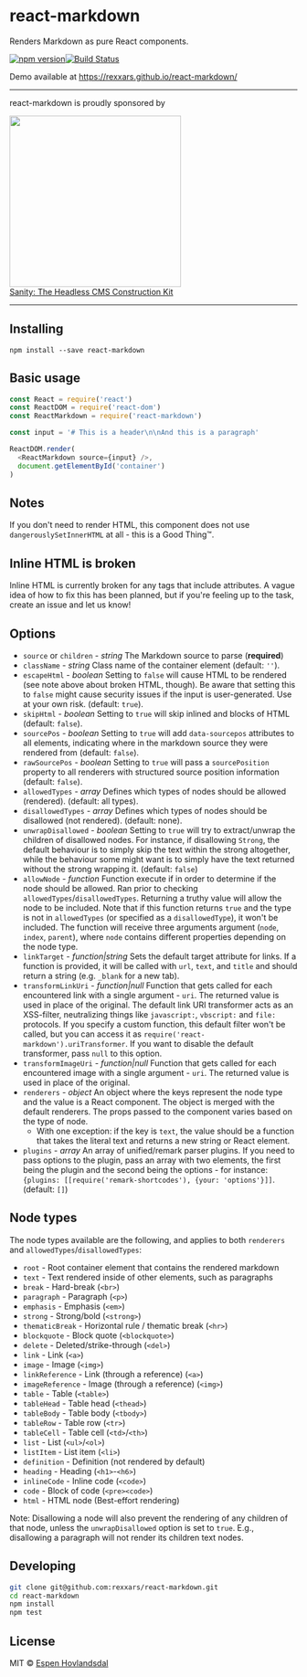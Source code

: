 # react-markdown

Renders Markdown as pure React components.

[![npm version](https://img.shields.io/npm/v/react-markdown.svg?style=flat-square)](http://browsenpm.org/package/react-markdown)[![Build Status](https://img.shields.io/travis/rexxars/react-markdown/master.svg?style=flat-square)](https://travis-ci.org/rexxars/react-markdown)

Demo available at https://rexxars.github.io/react-markdown/

---

react-markdown is proudly sponsored by

<a href="https://www.sanity.io/?utm_source=GitHub&utm_campaign=react-markdown" rel="nofollow" target="_blank">
  <img src="https://www.sanity.io/static/images/logo_red.svg?v=2" width="300"><br />
  Sanity: The Headless CMS Construction Kit
</a>

---

## Installing

```
npm install --save react-markdown
```

## Basic usage

```js
const React = require('react')
const ReactDOM = require('react-dom')
const ReactMarkdown = require('react-markdown')

const input = '# This is a header\n\nAnd this is a paragraph'

ReactDOM.render(
  <ReactMarkdown source={input} />,
  document.getElementById('container')
)
```

## Notes

If you don't need to render HTML, this component does not use `dangerouslySetInnerHTML` at all -
this is a Good Thing™.

## Inline HTML is broken

Inline HTML is currently broken for any tags that include attributes. A vague idea of how to fix
this has been planned, but if you're feeling up to the task, create an issue and let us know!

## Options

* `source` or `children` - _string_ The Markdown source to parse (**required**)
* `className` - _string_ Class name of the container element (default: `''`).
* `escapeHtml` - _boolean_ Setting to `false` will cause HTML to be rendered (see note above about
  broken HTML, though). Be aware that setting this to `false` might cause security issues if the
  input is user-generated. Use at your own risk. (default: `true`).
* `skipHtml` - _boolean_ Setting to `true` will skip inlined and blocks of HTML (default: `false`).
* `sourcePos` - _boolean_ Setting to `true` will add `data-sourcepos` attributes to all elements,
  indicating where in the markdown source they were rendered from (default: `false`).
* `rawSourcePos` - _boolean_ Setting to `true` will pass a `sourcePosition` property to all renderers with structured source position information (default: `false`).
* `allowedTypes` - _array_ Defines which types of nodes should be allowed (rendered). (default: all
  types).
* `disallowedTypes` - _array_ Defines which types of nodes should be disallowed (not rendered).
  (default: none).
* `unwrapDisallowed` - _boolean_ Setting to `true` will try to extract/unwrap the children of
  disallowed nodes. For instance, if disallowing `Strong`, the default behaviour is to simply skip
  the text within the strong altogether, while the behaviour some might want is to simply have the
  text returned without the strong wrapping it. (default: `false`)
* `allowNode` - _function_ Function execute if in order to determine if the node should be allowed.
  Ran prior to checking `allowedTypes`/`disallowedTypes`. Returning a truthy value will allow the
  node to be included. Note that if this function returns `true` and the type is not in
  `allowedTypes` (or specified as a `disallowedType`), it won't be included. The function will
  receive three arguments argument (`node`, `index`, `parent`), where `node` contains different
  properties depending on the node type.
* `linkTarget` - _function|string_ Sets the default target attribute for links. If a function is
  provided, it will be called with `url`, `text`, and `title` and should return a string
  (e.g. `_blank` for a new tab).
* `transformLinkUri` - _function|null_ Function that gets called for each encountered link with a
  single argument - `uri`. The returned value is used in place of the original. The default link URI
  transformer acts as an XSS-filter, neutralizing things like `javascript:`, `vbscript:` and `file:`
  protocols. If you specify a custom function, this default filter won't be called, but you can
  access it as `require('react-markdown').uriTransformer`. If you want to disable the default
  transformer, pass `null` to this option.
* `transformImageUri` - _function|null_ Function that gets called for each encountered image with a
  single argument - `uri`. The returned value is used in place of the original.
* `renderers` - _object_ An object where the keys represent the node type and the value is a React
  component. The object is merged with the default renderers. The props passed to the component
  varies based on the type of node.
  * With one exception: if the key is `text`, the value should be a function that takes the literal text and returns a new string or React element.
* `plugins` - _array_ An array of unified/remark parser plugins. If you need to pass options to the plugin, pass an array with two elements, the first being the plugin and the second being the options - for instance: `{plugins: [[require('remark-shortcodes'), {your: 'options'}]]`. (default: `[]`)
 

## Node types

The node types available are the following, and applies to both `renderers` and
`allowedTypes`/`disallowedTypes`:

* `root` - Root container element that contains the rendered markdown
* `text` - Text rendered inside of other elements, such as paragraphs
* `break` - Hard-break (`<br>`)
* `paragraph` - Paragraph (`<p>`)
* `emphasis` - Emphasis (`<em>`)
* `strong` - Strong/bold (`<strong>`)
* `thematicBreak` - Horizontal rule / thematic break (`<hr>`)
* `blockquote` - Block quote (`<blockquote>`)
* `delete` - Deleted/strike-through (`<del>`)
* `link` - Link (`<a>`)
* `image` - Image (`<img>`)
* `linkReference` - Link (through a reference) (`<a>`)
* `imageReference` - Image (through a reference) (`<img>`)
* `table` - Table (`<table>`)
* `tableHead` - Table head (`<thead>`)
* `tableBody` - Table body (`<tbody>`)
* `tableRow` - Table row (`<tr>`)
* `tableCell` - Table cell (`<td>`/`<th>`)
* `list` - List (`<ul>`/`<ol>`)
* `listItem` - List item (`<li>`)
* `definition` - Definition (not rendered by default)
* `heading` - Heading (`<h1>`-`<h6>`)
* `inlineCode` - Inline code (`<code>`)
* `code` - Block of code (`<pre><code>`)
* `html` - HTML node (Best-effort rendering)

Note: Disallowing a node will also prevent the rendering of any children of that node, unless the
`unwrapDisallowed` option is set to `true`. E.g., disallowing a paragraph will not render its
children text nodes.

## Developing

```bash
git clone git@github.com:rexxars/react-markdown.git
cd react-markdown
npm install
npm test
```

## License

MIT © [Espen Hovlandsdal](https://espen.codes/)
